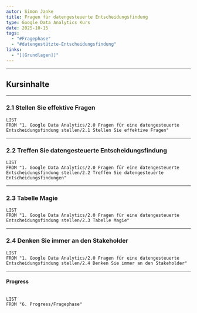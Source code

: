 ```yaml
---
autor: Simon Janke
title: Fragen für datengesteuerte Entscheidungsfindung
type: Google Data Analytics Kurs
date: 2025-10-15
tags:
  - "#Fragephase"
  - "#datengestützte-Entscheidungsfindung"
links:
  - "[[Grundlagen]]"
---
```

---
## Kursinhalte

---

### 2.1 Stellen Sie effektive Fragen

```dataview
LIST
FROM "1. Google Data Analytics/2.0 Fragen für eine datengesteuerte Entscheidungsfindung stellen/2.1 Stellen Sie effektive Fragen"
```

---

### 2.2 Treffen Sie datengesteuerte Entscheidungsfindung

```dataview
LIST
FROM "1. Google Data Analytics/2.0 Fragen für eine datengesteuerte Entscheidungsfindung stellen/2.2 Treffen Sie datengesteuerte Entscheidungsfindungen"
```

---

### 2.3 Tabelle Magie

```dataview
LIST
FROM "1. Google Data Analytics/2.0 Fragen für eine datengesteuerte Entscheidungsfindung stellen/2.3 Tabelle Magie"
```

---

### 2.4 Denken Sie immer an den Stakeholder

```dataview
LIST
FROM "1. Google Data Analytics/2.0 Fragen für eine datengesteuerte Entscheidungsfindung stellen/2.4 Denken Sie immer an den Stakeholder"
```

---

#### Progress

```dataview

LIST
FROM "6. Progress/Fragephase"

```


